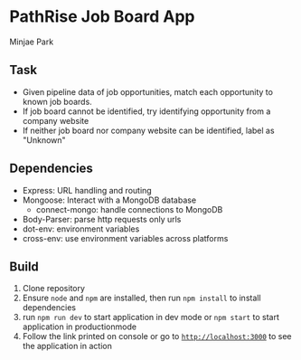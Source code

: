# PathRise Job Board App

Minjae Park

## Task

- Given pipeline data of job opportunities, match each opportunity to known job boards.
- If job board cannot be identified, try identifying opportunity from a company website
- If neither job board nor company website can be identified, label as "Unknown"

## Dependencies

- Express: URL handling and routing
- Mongoose: Interact with a MongoDB database
  - connect-mongo: handle connections to MongoDB
- Body-Parser: parse http requests only urls
- dot-env: environment variables
- cross-env: use environment variables across platforms

## Build

1. Clone repository
2. Ensure `node` and `npm` are installed, then run `npm install` to install dependencies
3. run `npm run dev` to start application in dev mode or `npm start` to start application in productionmode
4. Follow the link printed on console or go to [`http://localhost:3000`](http://localhost:3000) to see the application in action
